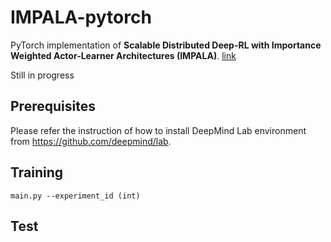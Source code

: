 # IMPALA-pytorch

PyTorch implementation of **Scalable Distributed Deep-RL with Importance Weighted
Actor-Learner Architectures (IMPALA)**. [link](https://arxiv.org/pdf/1802.01561.pdf)

Still in progress

## Prerequisites
Please refer the instruction of how to install DeepMind Lab environment from https://github.com/deepmind/lab.

## Training

```
main.py --experiment_id (int)
```

## Test


